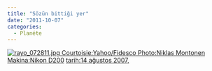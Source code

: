 ```yaml
---
title: "Sözün bittiği yer"
date: "2011-10-07"
categories: 
  - Planéte
---
```


 [![rayo_072811.jpg](/uploads/2011/10/rayo_072811.jpg) Courtoisie:Yahoo/Fidesco Photo:Niklas Montonen Makina:](/uploads/2011/10/rayo_072811.jpg "rayo_072811.jpg")[Nikon D200](/uploads/2011/10/rayo_072811.jpg "rayo_072811.jpg") [tarih:14 ağustos 2007,](/uploads/2011/10/rayo_072811.jpg "rayo_072811.jpg")

[](/uploads/2011/10/rayo_072811.jpg "rayo_072811.jpg")
